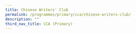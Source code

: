```yaml
---
title: Chinese Writers' Club
permalink: /programmes/primary/cca/chinese-writers-club/
description: ""
third_nav_title: CCA (Primary)
---
```

